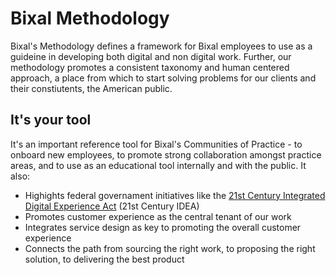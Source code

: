 # Bixal Methodology
Bixal's Methodology defines a framework for Bixal employees to use as a guideine in developing both digital and non digital work. Further, our methodology promotes a consistent taxonomy and human centered approach, a place from which to start solving problems for our clients and their constiutents, the American public.

## It's your tool
It's an important reference tool for Bixal's Communities of Practice - to onboard new employees, to promote strong collaboration amongst practice areas, and to use as an educational tool internally and with the public. It also:

* Highights federal governament initiatives like the [21st Century Integrated Digital Experience Act](https://digital.gov/resources/21st-century-integrated-digital-experience-act/) (21st Century IDEA)
* Promotes customer experience as the central tenant of our work
* Integrates service design as key to promoting the overall customer experience 
* Connects the path from sourcing the right work, to proposing the right solution, to delivering the best product
